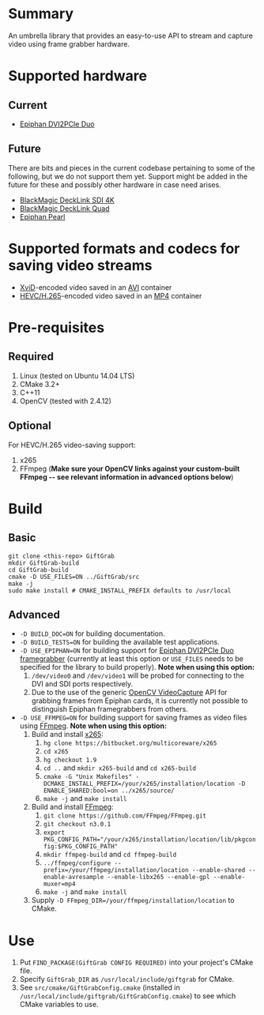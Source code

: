 # Summary

An umbrella library that provides an easy-to-use API to stream and capture video using frame grabber hardware.

# Supported hardware

## Current

* [Epiphan DVI2PCIe Duo](http://www.epiphan.com/products/dvi2pcie-duo/)

## Future

There are bits and pieces in the current codebase pertaining to some of the following, but we do not support them yet. Support might be added in the future for these and possibly other hardware in case need arises.

* [BlackMagic DeckLink SDI 4K](https://www.blackmagicdesign.com/uk/products/decklink/techspecs/W-DLK-11)
* [BlackMagic DeckLink Quad](https://www.blackmagicdesign.com/uk/products/decklink/techspecs/W-DLK-02)
* [Epiphan Pearl](http://www.epiphan.com/products/pearl/)

# Supported formats and codecs for saving video streams

* [XviD](https://www.xvid.com/)-encoded video saved in an [AVI](https://msdn.microsoft.com/en-us/library/windows/desktop/dd318189(v=vs.85).aspx) container
* [HEVC/H.265](http://www.itu.int/ITU-T/recommendations/rec.aspx?rec=11885)-encoded video saved in an [MP4](http://www.iso.org/iso/catalogue_detail.htm?csnumber=38538) container

# Pre-requisites

## Required

1. Linux (tested on Ubuntu 14.04 LTS)
1. CMake 3.2+
1. C++11
1. OpenCV (tested with 2.4.12)

## Optional

For HEVC/H.265 video-saving support:

1. x265
1. FFmpeg (__Make sure your OpenCV links against your custom-built FFmpeg -- see relevant information in advanced options below__)

# Build

## Basic

```
git clone <this-repo> GiftGrab
mkdir GiftGrab-build
cd GiftGrab-build
cmake -D USE_FILES=ON ../GiftGrab/src
make -j
sudo make install # CMAKE_INSTALL_PREFIX defaults to /usr/local
```

## Advanced

* `-D BUILD_DOC=ON` for building documentation.
* `-D BUILD_TESTS=ON` for building the available test applications.
* `-D USE_EPIPHAN=ON` for building support for [Epiphan DVI2PCIe Duo framegrabber](http://www.epiphan.com/products/dvi2pcie-duo) (currently at least this option or `USE_FILES` needs to be specified for the library to build properly). __Note when using this option:__
   1. `/dev/video0` and `/dev/video1` will be probed for connecting to the DVI and SDI ports respectively.
   1. Due to the use of the generic [OpenCV VideoCapture](http://docs.opencv.org/2.4/modules/highgui/doc/reading_and_writing_images_and_video.html#VideoCapture::VideoCapture%28int%20device%29) API for grabbing frames from Epiphan cards, it is currently not possible to distinguish Epiphan framegrabbers from others.
* `-D USE_FFMPEG=ON` for building support for saving frames as video files using [FFmpeg](https://www.ffmpeg.org/). __Note when using this option:__
   1. Build and install [x265](http://x265.org/):
      1. `hg clone https://bitbucket.org/multicoreware/x265`
      1. `cd x265`
      1. `hg checkout 1.9`
      1. `cd ..` and `mkdir x265-build` and `cd x265-build`
      1. `cmake -G "Unix Makefiles" -DCMAKE_INSTALL_PREFIX=/your/x265/installation/location -D ENABLE_SHARED:bool=on ../x265/source/`
      1. `make -j` and `make install`
   1. Build and install [FFmpeg](https://www.ffmpeg.org/):
      1. `git clone https://github.com/FFmpeg/FFmpeg.git`
      1. `git checkout n3.0.1`
      1. `export PKG_CONFIG_PATH="/your/x265/installation/location/lib/pkgconfig:$PKG_CONFIG_PATH"`
      1. `mkdir ffmpeg-build` and `cd ffmpeg-build`
      1. `../ffmpeg/configure --prefix=/your/ffmpeg/installation/location --enable-shared --enable-avresample --enable-libx265 --enable-gpl --enable-muxer=mp4`
      1. `make -j` and `make install`
   1. Supply `-D FFmpeg_DIR=/your/ffmpeg/installation/location` to CMake.

# Use
1. Put `FIND_PACKAGE(GiftGrab CONFIG REQUIRED)` into your project's CMake file.
1. Specify `GiftGrab_DIR` as `/usr/local/include/giftgrab` for CMake.
1. See `src/cmake/GiftGrabConfig.cmake` (installed in `/usr/local/include/giftgrab/GiftGrabConfig.cmake`) to see which CMake variables to use.
